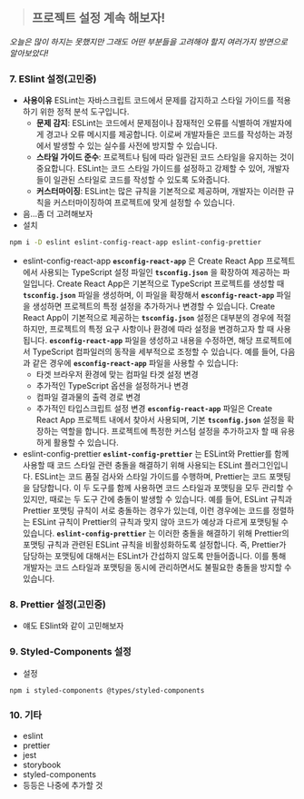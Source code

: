 > ## 프로젝트 설정 계속 해보자!

_오늘은 많이 하지는 못했지만 그래도 어떤 부분들을 고려해야 할지 여러가지 방면으로 알아보았다!_

### 7. ESlint 설정(고민중)

- **사용이유**
  ESLint는 자바스크립트 코드에서 문제를 감지하고 스타일 가이드를 적용하기 위한 정적 분석 도구입니다.
  - **문제 감지**: ESLint는 코드에서 문제점이나 잠재적인 오류를 식별하여 개발자에게 경고나 오류 메시지를 제공합니다. 이로써 개발자들은 코드를 작성하는 과정에서 발생할 수 있는 실수를 사전에 방지할 수 있습니다.
  - **스타일 가이드 준수**: 프로젝트나 팀에 따라 일관된 코드 스타일을 유지하는 것이 중요합니다. ESLint는 코드 스타일 가이드를 설정하고 강제할 수 있어, 개발자들이 일관된 스타일로 코드를 작성할 수 있도록 도와줍니다.
  - **커스터마이징**: ESLint는 많은 규칙을 기본적으로 제공하며, 개발자는 이러한 규칙을 커스터마이징하여 프로젝트에 맞게 설정할 수 있습니다.
- 음…좀 더 고려해보자
- 설치

```bash
npm i -D eslint eslint-config-react-app eslint-config-prettier
```

- eslint-config-react-app
  **`esconfig-react-app`** 은 Create React App 프로젝트에서 사용되는 TypeScript 설정 파일인 **`tsconfig.json`** 을 확장하여 제공하는 파일입니다. Create React App은 기본적으로 TypeScript 프로젝트를 생성할 때 **`tsconfig.json`** 파일을 생성하며, 이 파일을 확장해서 **`esconfig-react-app`** 파일을 생성하면 프로젝트의 특정 설정을 추가하거나 변경할 수 있습니다.
  Create React App이 기본적으로 제공하는 **`tsconfig.json`** 설정은 대부분의 경우에 적절하지만, 프로젝트의 특정 요구 사항이나 환경에 따라 설정을 변경하고자 할 때 사용됩니다. **`esconfig-react-app`** 파일을 생성하고 내용을 수정하면, 해당 프로젝트에서 TypeScript 컴파일러의 동작을 세부적으로 조정할 수 있습니다.
  예를 들어, 다음과 같은 경우에 **`esconfig-react-app`** 파일을 사용할 수 있습니다:
  - 타겟 브라우저 환경에 맞는 컴파일 타겟 설정 변경
  - 추가적인 TypeScript 옵션을 설정하거나 변경
  - 컴파일 결과물의 출력 경로 변경
  - 추가적인 타입스크립트 설정 변경
    **`esconfig-react-app`** 파일은 Create React App 프로젝트 내에서 찾아서 사용되며, 기본 **`tsconfig.json`** 설정을 확장하는 역할을 합니다. 프로젝트에 특정한 커스텀 설정을 추가하고자 할 때 유용하게 활용할 수 있습니다.
- eslint-config-prettier
  **`eslint-config-prettier`** 는 ESLint와 Prettier를 함께 사용할 때 코드 스타일 관련 충돌을 해결하기 위해 사용되는 ESLint 플러그인입니다. ESLint는 코드 품질 검사와 스타일 가이드를 수행하며, Prettier는 코드 포맷팅을 담당합니다. 이 두 도구를 함께 사용하면 코드 스타일과 포맷팅을 모두 관리할 수 있지만, 때로는 두 도구 간에 충돌이 발생할 수 있습니다.
  예를 들어, ESLint 규칙과 Prettier 포맷팅 규칙이 서로 충돌하는 경우가 있는데, 이런 경우에는 코드를 정렬하는 ESLint 규칙이 Prettier의 규칙과 맞지 않아 코드가 예상과 다르게 포맷팅될 수 있습니다.
  **`eslint-config-prettier`** 는 이러한 충돌을 해결하기 위해 Prettier의 포맷팅 규칙과 관련된 ESLint 규칙을 비활성화하도록 설정합니다. 즉, Prettier가 담당하는 포맷팅에 대해서는 ESLint가 간섭하지 않도록 만들어줍니다. 이를 통해 개발자는 코드 스타일과 포맷팅을 동시에 관리하면서도 불필요한 충돌을 방지할 수 있습니다.

### 8. Prettier 설정(고민중)

- 얘도 ESlint와 같이 고민해보자

### 9. Styled-Components 설정

- 설정

```bash
npm i styled-components @types/styled-components
```

### 10. 기타

- eslint
- prettier
- jest
- storybook
- styled-components
- 등등은 나중에 추가할 것
